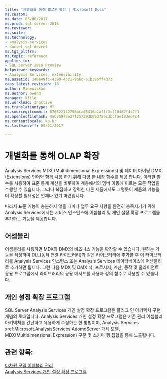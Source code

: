 ```yaml
---
title: "개별화를 통해 OLAP 확장 | Microsoft Docs"
ms.custom: 
ms.date: 03/06/2017
ms.prod: sql-server-2016
ms.reviewer: 
ms.suite: 
ms.technology:
- analysis-services
- docset-sql-devref
ms.tgt_pltfrm: 
ms.topic: reference
applies_to:
- SQL Server 2016 Preview
helpviewer_keywords:
- Analysis Services, extensibility
ms.assetid: 348e49fc-4390-43c1-9b6c-61b386ff4373
caps.latest.revision: 10
author: Minewiskan
ms.author: owend
manager: kfile
ms.workload: Inactive
ms.translationtype: MT
ms.sourcegitcommit: 876522142756bca05416a1afff3cf10467f4c7f1
ms.openlocfilehash: 4a676978e37f257293b863786c3bcfae103ed4c4
ms.contentlocale: ko-kr
ms.lasthandoff: 09/01/2017

---
```

# <a name="extending-olap-through-personalizations"></a>개별화를 통해 OLAP 확장
  Analysis Services MDX (Multidimensional Expressions) 및 데이터 마이닝 DMX (Extensions) 언어와 함께 사용 하기 위해 다양 한 내장 함수를 제공 합니다. 이러한 함수를 사용하여 표준 통계 계산을 비롯하여 계층에서의 멤버 이동에 이르는 모든 작업을 수행할 수 있습니다. 그러나 복잡하고 강력한 다른 제품에서도 그렇듯이 제품의 기능을 더 확장할 필요성은 언제나 있기 마련입니다.  
  
 따라서 표준 기능이 충분하지 않을 때마다 업무 요구 사항을 완전히 충족시키기 위해 Analysis Services에서는 서비스 인스턴스에 어셈블리 및 개인 설정 확장 프로그램을 추가하는 기능을 제공합니다.  
  
## <a name="assemblies"></a>어셈블리  
 어셈블리를 사용하면 MDX와 DMX의 비즈니스 기능을 확장할 수 있습니다. 원하는 기능을 작성하여 DLL(동적 연결 라이브러리)과 같은 라이브러리에 추가한 후 이 라이브러리를 Analysis Services 인스턴스 또는 Analysis Services 데이터베이스에 어셈블리로 추가하면 됩니다. 그런 다음 MDX 및 DMX 식, 프로시저, 계산, 동작 및 클라이언트 응용 프로그램에서 라이브러리의 공용 메서드를 사용자 정의 함수로 사용할 수 있습니다.  
  
## <a name="personalized-extensions"></a>개인 설정 확장 프로그램  
 SQL Server Analysis Services 개인 설정 확장 프로그램은 플러그 인 아키텍처 구현 개념의 토대입니다. Analysis Services 개인 설정 확장 프로그램은 기존 관리 어셈블리 아키텍처를 간단하고 유용하게 수정하는 한 방법이며, Analysis Services <xref:Microsoft.AnalysisServices.AdomdServer> 개체 모델, MDX(Multidimensional Expression) 구문 및 스키마 행 집합을 통해 노출됩니다.  
  
## <a name="see-also"></a>관련 항목:  
 [다차원 모델 어셈블리 관리](../../../analysis-services/multidimensional-models/multidimensional-model-assemblies-management.md)   
 [Analysis Services 개인 설정 확장 프로그램](../../../analysis-services/multidimensional-models/extending-olap/analysis-services-personalization-extensions.md)  
  
  


